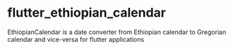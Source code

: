 # flutter_ethiopian_calendar
EthiopianCalendar is a date converter from Ethiopian calendar to Gregorian calendar and vice-versa for flutter applications
